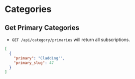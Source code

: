 Categories
==========

Get Primary Categories
----------------------

 - `GET /api/category/primaries` will return all subscriptions.
 
```json
[
  {
    "primary": "Cladding'",
    "primary_slug": 47
  }
]
```